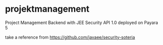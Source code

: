 # projektmanagement

Project Management Backend with JEE Security API 1.0 
deployed on Payara 5

take a reference from https://github.com/javaee/security-soteria
